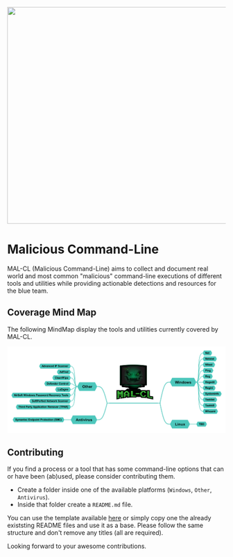<p align="center"><img src="./Images/logo/mal-cl-small.png" width="549" height="500"></p>

# Malicious Command-Line

MAL-CL (Malicious Command-Line) aims to collect and document real world and most common "malicious" command-line executions of different tools and utilities while providing actionable detections and resources for the blue team.

## Coverage Mind Map

The following MindMap display the tools and utilities currently covered by MAL-CL.

![coverage-mindmap](./Images/MAL-CL-Coverage-MindMap.png)

## Contributing

If you find a process or a tool that has some command-line options that can or have been (ab)used, please consider contributing them. 

- Create a folder inside one of the available platforms (`Windows`, `Other`, `Antivirus`).
- Inside that folder create a `README.md` file.

You can use the template available [here](./Template) or simply copy one the already existsting README files and use it as a base. Please follow the same structure and don't remove any titles (all are required).

Looking forward to your awesome contributions.

